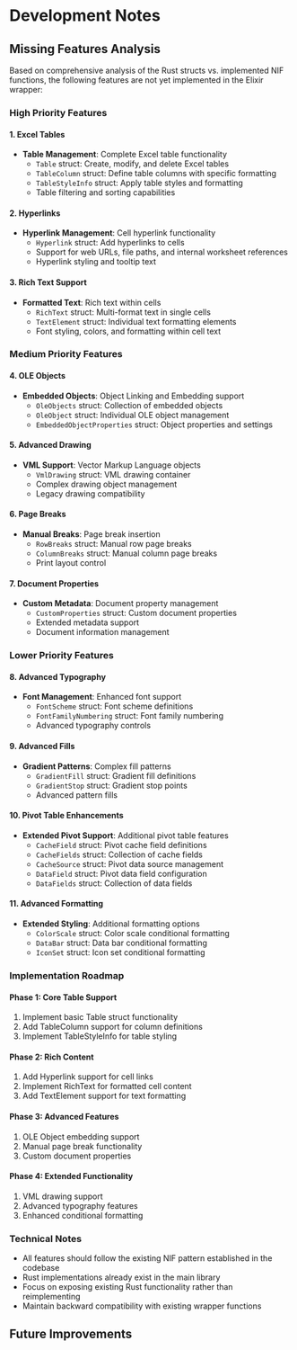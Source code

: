 # Development Notes

## Missing Features Analysis

Based on comprehensive analysis of the Rust structs vs. implemented NIF functions, the following features are not yet implemented in the Elixir wrapper:

### High Priority Features

#### 1. Excel Tables

- **Table Management**: Complete Excel table functionality
  - `Table` struct: Create, modify, and delete Excel tables
  - `TableColumn` struct: Define table columns with specific formatting
  - `TableStyleInfo` struct: Apply table styles and formatting
  - Table filtering and sorting capabilities

#### 2. Hyperlinks

- **Hyperlink Management**: Cell hyperlink functionality
  - `Hyperlink` struct: Add hyperlinks to cells
  - Support for web URLs, file paths, and internal worksheet references
  - Hyperlink styling and tooltip text

#### 3. Rich Text Support

- **Formatted Text**: Rich text within cells
  - `RichText` struct: Multi-format text in single cells
  - `TextElement` struct: Individual text formatting elements
  - Font styling, colors, and formatting within cell text

### Medium Priority Features

#### 4. OLE Objects

- **Embedded Objects**: Object Linking and Embedding support
  - `OleObjects` struct: Collection of embedded objects
  - `OleObject` struct: Individual OLE object management
  - `EmbeddedObjectProperties` struct: Object properties and settings

#### 5. Advanced Drawing

- **VML Support**: Vector Markup Language objects
  - `VmlDrawing` struct: VML drawing container
  - Complex drawing object management
  - Legacy drawing compatibility

#### 6. Page Breaks

- **Manual Breaks**: Page break insertion
  - `RowBreaks` struct: Manual row page breaks
  - `ColumnBreaks` struct: Manual column page breaks
  - Print layout control

#### 7. Document Properties

- **Custom Metadata**: Document property management
  - `CustomProperties` struct: Custom document properties
  - Extended metadata support
  - Document information management

### Lower Priority Features

#### 8. Advanced Typography

- **Font Management**: Enhanced font support
  - `FontScheme` struct: Font scheme definitions
  - `FontFamilyNumbering` struct: Font family numbering
  - Advanced typography controls

#### 9. Advanced Fills

- **Gradient Patterns**: Complex fill patterns
  - `GradientFill` struct: Gradient fill definitions
  - `GradientStop` struct: Gradient stop points
  - Advanced pattern fills

#### 10. Pivot Table Enhancements

- **Extended Pivot Support**: Additional pivot table features
  - `CacheField` struct: Pivot cache field definitions
  - `CacheFields` struct: Collection of cache fields
  - `CacheSource` struct: Pivot data source management
  - `DataField` struct: Pivot data field configuration
  - `DataFields` struct: Collection of data fields

#### 11. Advanced Formatting

- **Extended Styling**: Additional formatting options
  - `ColorScale` struct: Color scale conditional formatting
  - `DataBar` struct: Data bar conditional formatting
  - `IconSet` struct: Icon set conditional formatting

### Implementation Roadmap

#### Phase 1: Core Table Support

1. Implement basic Table struct functionality
2. Add TableColumn support for column definitions
3. Implement TableStyleInfo for table styling

#### Phase 2: Rich Content

1. Add Hyperlink support for cell links
2. Implement RichText for formatted cell content
3. Add TextElement support for text formatting

#### Phase 3: Advanced Features

1. OLE Object embedding support
2. Manual page break functionality
3. Custom document properties

#### Phase 4: Extended Functionality

1. VML drawing support
2. Advanced typography features
3. Enhanced conditional formatting

### Technical Notes

- All features should follow the existing NIF pattern established in the codebase
- Rust implementations already exist in the main library
- Focus on exposing existing Rust functionality rather than reimplementing
- Maintain backward compatibility with existing wrapper functions

## Future Improvements
